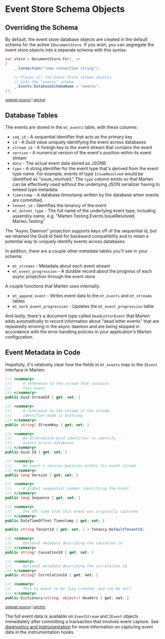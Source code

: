 # Event Store Schema Objects

## Overriding the Schema

By default, the event store database objects are created in the default schema for the active `IDocumentStore`. If you wish,
you can segregate the event store objects into a separate schema with this syntax:

<!-- snippet: sample_setting_event_schema -->
<a id='snippet-sample_setting_event_schema'></a>
```cs
var store = DocumentStore.For(_ =>
{
    _.Connection("some connection string");

    // Places all the Event Store schema objects
    // into the "events" schema
    _.Events.DatabaseSchemaName = "events";
});
```
<sup><a href='https://github.com/JasperFx/marten/blob/master/src/Marten.Testing/Examples/ConfiguringDocumentStore.cs#L191-L200' title='Snippet source file'>snippet source</a> | <a href='#snippet-sample_setting_event_schema' title='Start of snippet'>anchor</a></sup>
<!-- endSnippet -->

## Database Tables

The events are stored in the `mt_events` table, with these columns:

* `seq_id` - A sequential identifier that acts as the primary key
* `id` - A Guid value uniquely identifying the event across databases
* `stream_id` - A foreign key to the event stream that contains the event
* `version` - A numerical version of the event's position within its event stream
* `data` - The actual event data stored as JSONB
* `type` - A string identifier for the event type that's derived from the event type name. For example, events of type `IssueResolved` would be identified as "issue_resolved." The `type`
  column exists so that Marten can be effectively used without the underlying JSON serializer having to embed type metadata.
* `timestamp` - A database timestamp written by the database when events are committed.
* `tenant_id` - Identifies the tenancy of the event
* `mt_dotnet_type` - The full name of the underlying event type, including assembly name, e.g. "Marten.Testing.Events.IssueResolved, Marten.Testing"

The "Async Daemon" projection supports keys off of the sequential id, but we retained the Guid id field for backward compatibility and to retain a potential way to uniquely identify events across databases.

In addition, there are a couple other metadata tables you'll see in your schema:

* `mt_streams` - Metadata about each event stream
* `mt_event_progression` - A durable record about the progress of each async projection through the event store

A couple functions that Marten uses internally:

* `mt_append_event` - Writes event data to the `mt_events` and `mt_streams` tables
* `mt_mark_event_progression` - Updates the `mt_event_progression` table

And lastly, there's a document type called `DeadLetterEvent` that Marten adds automatically to record information about
"dead letter events" that are repeatedly erroring in the async daemon and are being skipped in accordance with
the error handling policies in your application's Marten configuration.

## Event Metadata in Code

Hopefully, it's relatively clear how the fields in `mt_events` map to the `IEvent` interface in Marten:

<!-- snippet: sample_event_metadata -->
<a id='snippet-sample_event_metadata'></a>
```cs
/// <summary>
///     A reference to the stream that contains
///     this event
/// </summary>
public Guid StreamId { get; set; }

/// <summary>
///     A reference to the stream if the stream
///     identifier mode is AsString
/// </summary>
public string? StreamKey { get; set; }

/// <summary>
///     An alternative Guid identifier to identify
///     events across databases
/// </summary>
public Guid Id { get; set; }

/// <summary>
///     An event's version position within its event stream
/// </summary>
public long Version { get; set; }

/// <summary>
///     A global sequential number identifying the Event
/// </summary>
public long Sequence { get; set; }

/// <summary>
///     The UTC time that this event was originally captured
/// </summary>
public DateTimeOffset Timestamp { get; set; }

public string TenantId { get; set; } = Tenancy.DefaultTenantId;

/// <summary>
///     Optional metadata describing the causation id
/// </summary>
public string? CausationId { get; set; }

/// <summary>
///     Optional metadata describing the correlation id
/// </summary>
public string? CorrelationId { get; set; }

/// <summary>
///     This is meant to be lazy created, and can be null
/// </summary>
public Dictionary<string, object>? Headers { get; set; }
```
<sup><a href='https://github.com/JasperFx/marten/blob/master/src/Marten/Events/Event.cs#L183-L235' title='Snippet source file'>snippet source</a> | <a href='#snippet-sample_event_metadata' title='Start of snippet'>anchor</a></sup>
<!-- endSnippet -->

The full event data is available on `EventStream` and `IEvent` objects immediately after committing a transaction that involves event capture. See [diagnostics and instrumentation](/diagnostics) for more information on capturing event data in the instrumentation hooks.
